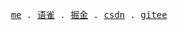 <p align="center">
  <samp>
    <a href="https://chuxin-cs.github.io/docs/">me</a> .
    <a href="https://www.yuque.com/chuxin-cs/">语雀</a> .
    <a href="https://juejin.cn/user/4262122786936445">掘金</a> .
    <a href="https://blog.csdn.net/weixin_45368328?spm=1000.2115.3001.5343">csdn</a> .
    <a href="https://gitee.com/chuxin-cs">gitee</a>
  </samp>
</p>
